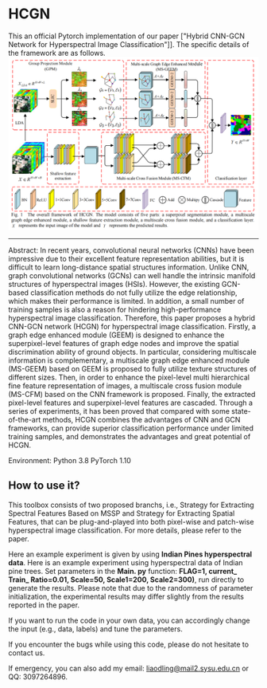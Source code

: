 # HCGN
This an official Pytorch implementation of our paper ["Hybrid CNN-GCN Network for Hyperspectral Image Classification"]]. The specific details of the framework are as follows.
![HCGN](./HCGN.png)
****

Abstract: In recent years, convolutional neural networks (CNNs) have been impressive due to their excellent feature representation abilities, but it is difficult to learn long-distance spatial structures information. Unlike CNN, graph convolutional networks (GCNs) can well handle the intrinsic manifold structures of hyperspectral images (HSIs). However, the existing GCN-based classification methods do 
not fully utilize the edge relationship, which makes their performance is limited. In addition, a small number of training samples is also a reason for hindering high-performance hyperspectral image classification. Therefore, this paper proposes a hybrid CNN-GCN network (HCGN) for hyperspectral image classification. Firstly, a graph edge enhanced module (GEEM) is designed to enhance the superpixel-level features of graph edge nodes and improve the spatial discrimination ability of ground objects. In particular, considering multiscale information is complementary, a multiscale graph edge enhanced module (MS-GEEM) based on GEEM is proposed to fully utilize texture structures of different sizes. Then, in order to enhance the pixel-level multi hierarchical fine feature representation of images, a multiscale cross fusion module (MS-CFM) based on the CNN framework is proposed. Finally, the extracted pixel-level features and superpixel-level features are cascaded. Through a series of experiments, it has been proved that compared with some state-of-the-art methods, HCGN combines the advantages of CNN and GCN frameworks, can provide superior classification performance under limited training samples, and demonstrates the advantages and great potential of HCGN.

Environment: 
Python 3.8
PyTorch 1.10

How to use it?
---------------------
This toolbox consists of two proposed branchs, i.e., Strategy for Extracting Spectral Features Based on MSSP and Strategy for Extracting Spatial Features, that can be plug-and-played into both pixel-wise and patch-wise hyperspectral image classification. For more details, please refer to the paper.

Here an example experiment is given by using **Indian Pines hyperspectral data**. Here is an example experiment using hyperspectral data of Indian pine trees. Set parameters in the **Main. py** function: **FLAG=1, current_ Train_ Ratio=0.01, Scale=50, Scale1=200, Scale2=300)**, run directly to generate the results. Please note that due to the randomness of parameter initialization, the experimental results may differ slightly from the results reported in the paper.

If you want to run the code in your own data, you can accordingly change the input (e.g., data, labels) and tune the parameters.

If you encounter the bugs while using this code, please do not hesitate to contact us.

If emergency, you can also add my email: liaodling@mail2.sysu.edu.cn or QQ: 3097264896.

